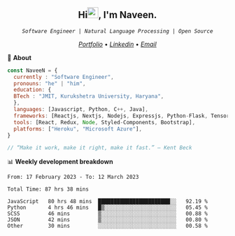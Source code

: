 <h2 align="center">Hi<img src="https://media.giphy.com/media/hvRJCLFzcasrR4ia7z/giphy.gif" width="25px" height="25px">, I'm Naveen.
</h2>


<p align="center"><code><em>Software Engineer | Natural Language Processing | Open Source</em></code></p>


<p align="center">
  <a href="https://naveen8801.github.io/portfolio/"><em>Portfolio</em></a> •
  <a href="https://www.linkedin.com/in/naveen-kumar-6777881ab/"><em>Linkedin</em></a> •
<!--   <a href="https://twitter.com/naveen_8801"><em>Twitter</em></a> • -->
  <a href="mailto:naveensharma10d@gmail.com"><em>Email</em></a>
</p>

👋 **About**

```javascript
const NaveeN = {
  currently : "Software Engineer",
  pronouns: "he" | "him",
  education: {
  BTech : "JMIT, Kurukshetra University, Haryana",
  },
  languages: [Javascript, Python, C++, Java],
  frameworks: [Reactjs, Nextjs, Nodejs, Expressjs, Python-Flask, Tensorflow],
  tools: [React, Redux, Node, Styled-Components, Bootstrap],
  platforms: ["Heroku", "Microsoft Azure"],
}

// “Make it work, make it right, make it fast.” – Kent Beck

```


📊 **Weekly development breakdown**

<!--START_SECTION:stats-->

```text
From: 17 February 2023 - To: 12 March 2023

Total Time: 87 hrs 38 mins

JavaScript   80 hrs 48 mins  ███████████████████████░░   92.19 %
Python       4 hrs 46 mins   █▒░░░░░░░░░░░░░░░░░░░░░░░   05.45 %
SCSS         46 mins         ▒░░░░░░░░░░░░░░░░░░░░░░░░   00.88 %
JSON         42 mins         ▒░░░░░░░░░░░░░░░░░░░░░░░░   00.80 %
Other        30 mins         ░░░░░░░░░░░░░░░░░░░░░░░░░   00.58 %
```

<!--END_SECTION:stats-->



